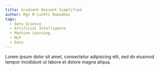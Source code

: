 ```yaml
---
title: Gradient Descent Simplified
author: Mgs M Luthfi Ramadhan
tags:
  - Data Science
  - Artificial Intelligence
  - Machine Learning
  - NLP
  - Data
---
```


Lorem ipsum dolor sit amet, consectetur adipiscing elit, sed do eiusmod tempor incididunt ut labore et dolore magna aliqua.
